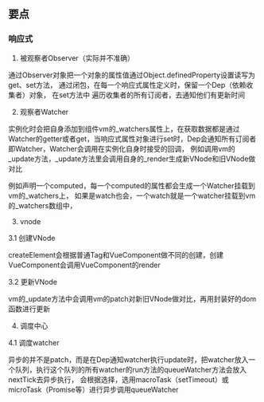 ## 要点

### 响应式

1. 被观察者Observer（实际并不准确）

通过Observer对象把一个对象的属性值通过Object.definedProperty设置读写为get、set方法， 通过闭包，在每一个响应式属性定义时，保留一个Dep（依赖收集者）对象， 在set方法中
遍历收集者的所有订阅者，去通知他们有更新时间

2. 观察者Watcher

实例化时会把自身添加到组件vm的_watchers属性上，在获取数据都是通过Watcher的getter或者get，当响应式属性对象进行set时，Dep会通知所有订阅者 即Watcher，Watcher会调用在实例化自身时接受的回调，
例如调用vm的_update方法，_update方法里会调用自身的_render生成新VNode和旧VNode做对比

例如声明一个computed，每一个computed的属性都会生成一个Watcher挂载到vm的_watchers上， 如果是watch也会，一个watch就是一个watcher挂载到vm的_watchers数组中，

3. vnode

3.1 创建VNode

createElement会根据普通Tag和VueComponent做不同的创建，创建VueComponent会调用VueComponent的render

3.2 更新VNode

vm的_update方法中会调用vm的patch对新旧VNode做对比，再用封装好的dom函数进行更新

4. 调度中心

4.1 调度watcher

异步的并不是patch，而是在Dep通知watcher执行update时，把watcher放入一个队列，执行这个队列的所有watcher的run方法的queueWatcher方法会放入nextTick去异步执行，
会根据选择，选用macroTask（setTimeout）或microTask（Promise等）进行异步调用queueWatcher





